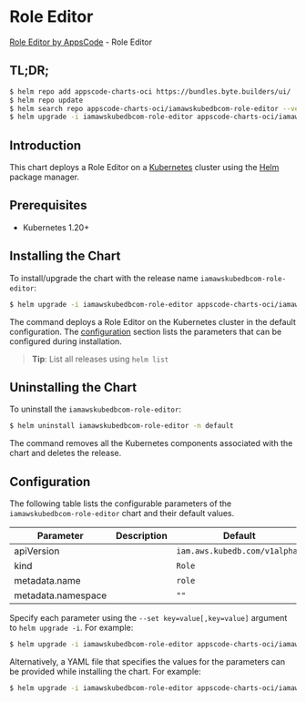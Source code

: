 # Role Editor

[Role Editor by AppsCode](https://appscode.com) - Role Editor

## TL;DR;

```bash
$ helm repo add appscode-charts-oci https://bundles.byte.builders/ui/
$ helm repo update
$ helm search repo appscode-charts-oci/iamawskubedbcom-role-editor --version=v0.13.0
$ helm upgrade -i iamawskubedbcom-role-editor appscode-charts-oci/iamawskubedbcom-role-editor -n default --create-namespace --version=v0.13.0
```

## Introduction

This chart deploys a Role Editor on a [Kubernetes](http://kubernetes.io) cluster using the [Helm](https://helm.sh) package manager.

## Prerequisites

- Kubernetes 1.20+

## Installing the Chart

To install/upgrade the chart with the release name `iamawskubedbcom-role-editor`:

```bash
$ helm upgrade -i iamawskubedbcom-role-editor appscode-charts-oci/iamawskubedbcom-role-editor -n default --create-namespace --version=v0.13.0
```

The command deploys a Role Editor on the Kubernetes cluster in the default configuration. The [configuration](#configuration) section lists the parameters that can be configured during installation.

> **Tip**: List all releases using `helm list`

## Uninstalling the Chart

To uninstall the `iamawskubedbcom-role-editor`:

```bash
$ helm uninstall iamawskubedbcom-role-editor -n default
```

The command removes all the Kubernetes components associated with the chart and deletes the release.

## Configuration

The following table lists the configurable parameters of the `iamawskubedbcom-role-editor` chart and their default values.

|     Parameter      | Description |                 Default                  |
|--------------------|-------------|------------------------------------------|
| apiVersion         |             | <code>iam.aws.kubedb.com/v1alpha1</code> |
| kind               |             | <code>Role</code>                        |
| metadata.name      |             | <code>role</code>                        |
| metadata.namespace |             | <code>""</code>                          |


Specify each parameter using the `--set key=value[,key=value]` argument to `helm upgrade -i`. For example:

```bash
$ helm upgrade -i iamawskubedbcom-role-editor appscode-charts-oci/iamawskubedbcom-role-editor -n default --create-namespace --version=v0.13.0 --set apiVersion=iam.aws.kubedb.com/v1alpha1
```

Alternatively, a YAML file that specifies the values for the parameters can be provided while
installing the chart. For example:

```bash
$ helm upgrade -i iamawskubedbcom-role-editor appscode-charts-oci/iamawskubedbcom-role-editor -n default --create-namespace --version=v0.13.0 --values values.yaml
```
